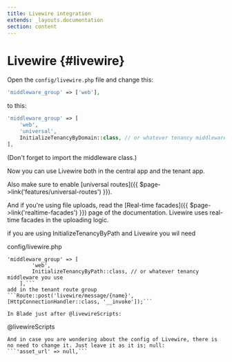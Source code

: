 ```yaml
---
title: Livewire integration
extends: _layouts.documentation
section: content
---
```


# Livewire {#livewire}

Open the `config/livewire.php` file and change this:

```php
'middleware_group' => ['web'],
```

to this:

```php
'middleware_group' => [
    'web',
    'universal',
    InitializeTenancyByDomain::class, // or whatever tenancy middleware you use
],
```

(Don't forget to import the middleware class.)

Now you can use Livewire both in the central app and the tenant app.

Also make sure to enable [universal routes]({{ $page->link('features/universal-routes') }}).

And if you're using file uploads, read the [Real-time facades]({{ $page->link('realtime-facades') }}) page of the documentation. Livewire uses real-time facades in the uploading logic.

if you are using InitializeTenancyByPath and Livewire
you wil need

config/livewire.php
```
'middleware_group' => [
        'web',
        InitializeTenancyByPath::class, // or whatever tenancy middleware you use
    ],```
add in the tenant route group
```Route::post('livewire/message/{name}', [HttpConnectionHandler::class, '__invoke']);```

In Blade just after @livewireScripts:
```
@livewireScripts
<script>
    window.livewire_app_url = '{{ tenant()->id}}';
</script>
```
And in case you are wondering about the config of Livewire, there is no need to change it. Just leave it as it is; null:
```'asset_url' => null,```
